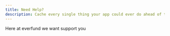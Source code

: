 ```yaml
---
title: Need Help?
description: Cache every single thing your app could ever do ahead of time, so your code never even has to run at all.
---
```


Here at everfund we want support you
